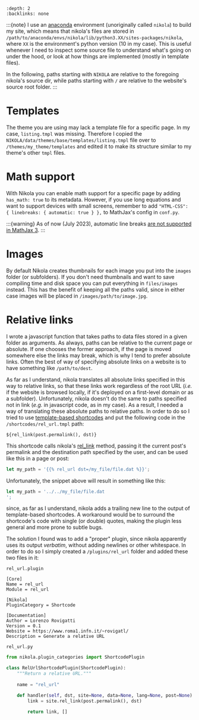 <!--
.. title: Nikola tips
.. slug: nikola
.. date: 2023-07-02 21:41:48 UTC+02:00
.. tags: nikola, tips
.. category: development
.. link: 
.. description: 
.. type: text
-->

```{contents} Table of Contents
:depth: 2
:backlinks: none
```

:::{note}
I use an [anaconda](https://www.anaconda.com/) environment (unoriginally called `nikola`) to build my site, which means that nikola's files are stored in `/path/to/anaconda/envs/nikola/lib/python3.XX/sites-packages/nikola`, where `XX` is the environment's python version (10 in my case). This is useful whenever I need to inspect some source file to understand what's going on under the hood, or look at how things are implemented (mostly in template files).

In the following, paths starting with `NIKOLA` are relative to the foregoing nikola's source dir, while paths starting with `/` are relative to the website's source root folder.
:::

# Templates

The theme you are using may lack a template file for a specific page. In my case, `listing.tmpl` was missing. Therefore I copied the `NIKOLA/data/themes/base/templates/listing.tmpl` file over to `/themes/my_theme/templates` and edited it to make its structure similar to my theme's other `tmpl` files.

# Math support

With Nikola you can enable math support for a specific page by adding `has_math: true` to its metadata. However, if you use long equations and want to support devices with small screens, remember to add `"HTML-CSS": { linebreaks: { automatic: true } },` to MathJax's config in `conf.py`. 

:::{warning}
As of now (July 2023), automatic line breaks [are not supported in MathJax 3](https://docs.mathjax.org/en/latest/output/linebreaks.html).
:::

# Images

By default Nikola creates thumbnails for each image you put into the `images` folder (or subfolders). If you don't need thumbnails and want to save compiling time and disk space you can put everything in `files/images` instead. This has the benefit of keeping all the paths valid, since in either case images will be placed in `/images/path/to/image.jpg`.

# Relative links

I wrote a javascript function that takes paths to data files stored in a given folder as arguments. As always, paths can be relative to the current page or absolute. If one chooses the former approach, if the page is moved somewhere else the links may break, which is why I tend to prefer absolute links. Often the best of way of specifying absolute links on a website is to have something like `/path/to/dest`. 

As far as I understand, nikola translates all absolute links specified in this way to relative links, so that these links work regardless of the root URL (*i.e.* if the website is browsed locally, if it's deployed on a first-level domain or as a subfolder). Unfortunately, nikola doesn't do the same to paths specified not in link (*e.g.* in javascript code, as in my case). As a result, I needed a way of translating these absolute paths to relative paths. In order to do so I tried to use [template-based shortcodes](https://getnikola.com/extending.html#template-based-shortcodes) and put the following code in the `/shortcodes/rel_url.tmpl` path:

```
${rel_link(post.permalink(), dst)} 
```

This shortcode calls nikola's [rel_link](https://docs.getnikola.com/en/latest/nikola.html#nikola.nikola.Nikola.rel_link) method, passing it the current post's permalink and the destination path specified by the user, and can be used like this in a page or post:

```javascript
let my_path = '{{% rel_url dst=/my_file/file.dat %}}';
```

Unfortunately, the snippet above will result in something like this:

```javascript
let my_path = '../../my_file/file.dat
';
```

since, as far as I understand, nikola adds a trailing new line to the output of template-based shortcodes. A workaround would be to surround the shortcode's code with single (or double) quotes, making the plugin less general and more prone to subtle bugs.

The solution I found was to add a "proper" plugin, since nikola apparently uses its output *verbatim*, without adding newlines or other whitespace. In order to do so I simply created a `/plugins/rel_url` folder and added these two files in it:

`rel_url.plugin`
```
[Core]
Name = rel_url
Module = rel_url

[Nikola]
PluginCategory = Shortcode

[Documentation]
Author = Lorenzo Rovigatti
Version = 0.1
Website = https://www.roma1.infn.it/~rovigatl/
Description = Generate a relative URL
```

`rel_url.py`
```python
from nikola.plugin_categories import ShortcodePlugin

class RelUrlShortcodePlugin(ShortcodePlugin):
    """Return a relative URL."""
    
    name = "rel_url"

    def handler(self, dst, site=None, data=None, lang=None, post=None):
        link = site.rel_link(post.permalink(), dst)
        
        return link, []
```

